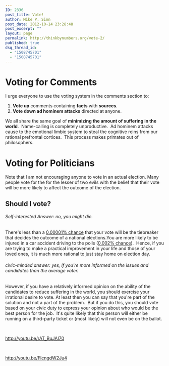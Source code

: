 ```yaml
---
ID: 2336
post_title: Vote!
author: Mike P. Sinn
post_date: 2012-10-14 23:28:48
post_excerpt: ""
layout: page
permalink: http://thinkbynumbers.org/vote-2/
published: true
dsq_thread_id:
  - "1508745701"
  - "1508745701"
---
```

<h1>Voting for Comments</h1>

<div>I urge everyone to use the voting system in the comments section to:
<ol>
    <li><strong>Vote up</strong> comments containing <strong>facts</strong> with <strong>sources</strong>.</li>
    <li><strong>Vote down ad hominem attacks</strong> directed at anyone.</li>
</ol>
<div>We all share the same goal of <strong>minimizing the amount of suffering in the world</strong>.  Name-calling is completely unproductive.  Ad hominem attacks cause to the emotional limbic system to steal the cognitive reins from our rational prefrontal cortices.  This process makes primates out of philosophers.</div>
<h1>Voting for Politicians</h1>
<div>Note that I am not encouraging anyone to vote in an actual election. Many people vote for the for the lesser of two evils with the belief that their vote will be more likely to affect the outcome of the election.</div>
<h2>Should I vote?</h2>
<h6>Self-interested Answer: no, you might die.</h6>
<div>There's less than a <a href="https://www.quora.com/What-are-the-odds-that-my-vote-changes-the-outcome-of-an-election">0.00001% chance</a> that your vote will be the tiebreaker that decides the outcome of a national elections.You are more likely to be injured in a car accident driving to the polls (<a href="https://crashstats.nhtsa.dot.gov/Api/Public/ViewPublication/811552">0.002% chance</a>).  Hence, if you are trying to make a practical improvement in your life and those of your loved ones, it is much more rational to just stay home on election day.</div>
<div>
<div></div>
<h6>civic-minded answer: yes, if you're more informed on the issues and candidates than the average voter.</h6>
<div>However, if you have a relatively informed opinion on the ability of the candidates to reduce suffering in the world, you should exercise your irrational desire to vote. At least then you can say that you're part of the solution and not a part of the problem.  But if you do this, you should vote based on your civic duty to express your opinion about who would be the best person for the job.  It's quite likely that this person will either be running on a third-party ticket or (most likely) will not even be on the ballot.</div>
</div>
</div>

&nbsp;

http://youtu.be/rAT_BuJAI70

&nbsp;

http://youtu.be/FlcngdW2Ju4